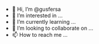 - 👋 Hi, I’m @gusfersa
- 👀 I’m interested in ...
- 🌱 I’m currently learning ...
- 💞️ I’m looking to collaborate on ...
- 📫 How to reach me ...

<!---
gusfersa/gusfersa is a ✨ special ✨ repository because its `README.md` (this file) appears on your GitHub profile.
You can click the Preview link to take a look at your changes.
--->
